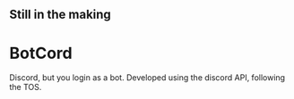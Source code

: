 ## Still in the making

# BotCord

Discord, but you login as a bot. Developed using the discord API, following the TOS.
